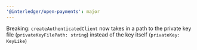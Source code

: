 ```yaml
---
'@interledger/open-payments': major
---
```


Breaking: `createAuthenticatedClient` now takes in a path to the private key file (`privateKeyFilePath: string`) instead of the key itself (`privateKey: KeyLike`)
